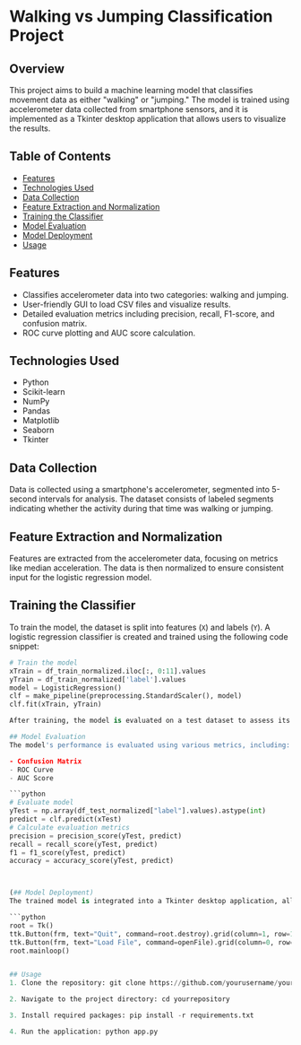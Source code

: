 # Walking vs Jumping Classification Project

## Overview

This project aims to build a machine learning model that classifies movement data as either "walking" or "jumping." The model is trained using accelerometer data collected from smartphone sensors, and it is implemented as a Tkinter desktop application that allows users to visualize the results.

## Table of Contents

- [Features](#features)
- [Technologies Used](#technologies-used)
- [Data Collection](#data-collection)
- [Feature Extraction and Normalization](#feature-extraction-and-normalization)
- [Training the Classifier](#training-the-classifier)
- [Model Evaluation](#model-evaluation)
- [Model Deployment](#model-deployment)
- [Usage](#usage)

## Features

- Classifies accelerometer data into two categories: walking and jumping.
- User-friendly GUI to load CSV files and visualize results.
- Detailed evaluation metrics including precision, recall, F1-score, and confusion matrix.
- ROC curve plotting and AUC score calculation.

## Technologies Used

- Python
- Scikit-learn
- NumPy
- Pandas
- Matplotlib
- Seaborn
- Tkinter

## Data Collection

Data is collected using a smartphone's accelerometer, segmented into 5-second intervals for analysis. The dataset consists of labeled segments indicating whether the activity during that time was walking or jumping.

## Feature Extraction and Normalization

Features are extracted from the accelerometer data, focusing on metrics like median acceleration. The data is then normalized to ensure consistent input for the logistic regression model.

## Training the Classifier

To train the model, the dataset is split into features (`X`) and labels (`Y`). A logistic regression classifier is created and trained using the following code snippet:

```python
# Train the model
xTrain = df_train_normalized.iloc[:, 0:11].values
yTrain = df_train_normalized['label'].values
model = LogisticRegression()
clf = make_pipeline(preprocessing.StandardScaler(), model)
clf.fit(xTrain, yTrain)

After training, the model is evaluated on a test dataset to assess its accuracy, precision, recall, and F1-score.

## Model Evaluation
The model's performance is evaluated using various metrics, including:

- Confusion Matrix
- ROC Curve
- AUC Score

```python
# Evaluate model
yTest = np.array(df_test_normalized["label"].values).astype(int)
predict = clf.predict(xTest)
# Calculate evaluation metrics
precision = precision_score(yTest, predict)
recall = recall_score(yTest, predict)
f1 = f1_score(yTest, predict)
accuracy = accuracy_score(yTest, predict)



(## Model Deployment)
The trained model is integrated into a Tkinter desktop application, allowing users to load CSV files and visualize the classification results. The UI consists of buttons to load files or exit the application.

```python
root = Tk()
ttk.Button(frm, text="Quit", command=root.destroy).grid(column=1, row=1)
ttk.Button(frm, text="Load File", command=openFile).grid(column=0, row=1)
root.mainloop()


## Usage
1. Clone the repository: git clone https://github.com/yourusername/yourrepository.git

2. Navigate to the project directory: cd yourrepository

3. Install required packages: pip install -r requirements.txt

4. Run the application: python app.py
